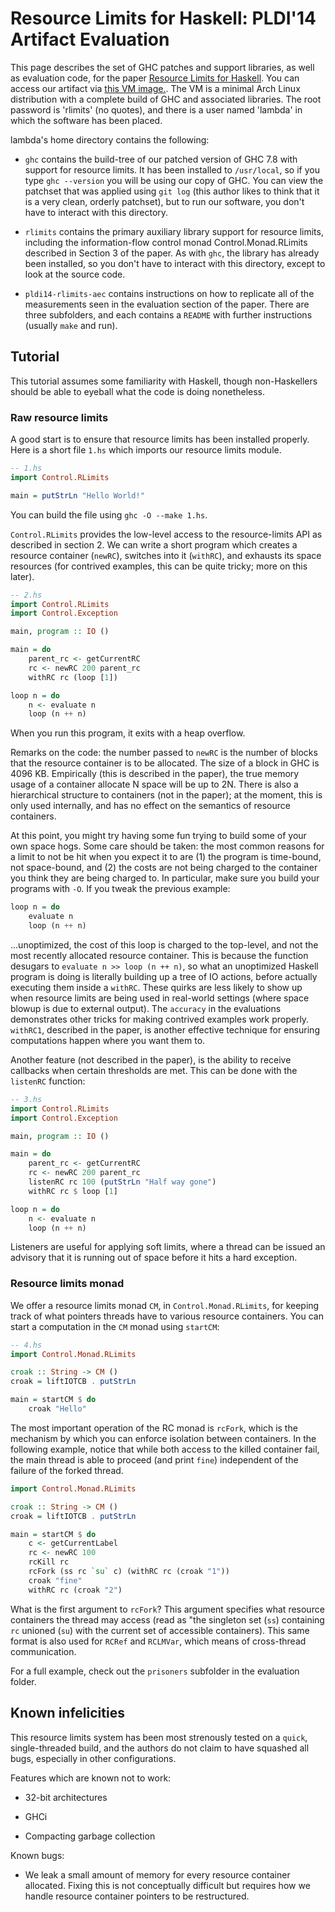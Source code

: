 # Resource Limits for Haskell: PLDI'14 Artifact Evaluation

This page describes the set of GHC patches and support libraries, as
well as evaluation code, for the paper
[Resource Limits for Haskell](http://example.com).  You can access our artifact via
[this VM image.](http://example.com).  The VM is a minimal Arch Linux
distribution with a complete build of GHC and associated libraries.  The
root password is 'rlimits' (no quotes), and there is a user named
'lambda' in which the software has been placed.

lambda's home directory contains the following:

* `ghc` contains the build-tree of our patched version of GHC 7.8 with
  support for resource limits.  It has been installed to `/usr/local`,
  so if you type `ghc --version` you will be using our copy of GHC.
  You can view the patchset that was applied using `git log` (this
  author likes to think that it is a very clean, orderly patchset), but
  to run our software, you don't have to interact with this directory.

* `rlimits` contains the primary auxiliary library support for resource
  limits, including the information-flow control monad
  Control.Monad.RLimits described in Section 3 of the paper.  As with
  `ghc`, the library has already been installed, so you don't have to
  interact with this directory, except to look at the source code.

* `pldi14-rlimits-aec` contains instructions on how to replicate all
  of the measurements seen in the evaluation section of the paper.
  There are three subfolders, and each contains a `README` with further
  instructions (usually `make` and run).

## Tutorial

This tutorial assumes some familiarity with Haskell, though
non-Haskellers should be able to eyeball what the code is doing
nonetheless.

### Raw resource limits

A good start is to ensure that resource limits has been
installed properly. Here is a short file `1.hs` which imports our
resource limits module.

```haskell
-- 1.hs
import Control.RLimits

main = putStrLn "Hello World!"
```

You can build the file using `ghc -O --make 1.hs`.

`Control.RLimits` provides the low-level access to the resource-limits
API as described in section 2.  We can write a short program which
creates a resource container (`newRC`), switches into it (`withRC`), and
exhausts its space resources (for contrived examples, this can be quite
tricky; more on this later).

```haskell
-- 2.hs
import Control.RLimits
import Control.Exception

main, program :: IO ()

main = do
    parent_rc <- getCurrentRC
    rc <- newRC 200 parent_rc
    withRC rc (loop [1])

loop n = do
    n <- evaluate n
    loop (n ++ n)
```

When you run this program, it exits with a heap overflow.

Remarks on the code: the number passed to `newRC` is the number of
blocks that the resource container is to be allocated.  The size of a
block in GHC is 4096 KB.  Empirically (this is described in the paper),
the true memory usage of a container allocate N space will be up to 2N.
There is also a hierarchical structure to containers (not in the paper);
at the moment, this is only used internally, and has no effect on the
semantics of resource containers.

At this point, you might try having some fun trying to build some of
your own space hogs.  Some care should be taken: the most common reasons
for a limit to not be hit when you expect it to are (1) the program is
time-bound, not space-bound, and (2) the costs are not being charged to
the container you think they are being charged to.  In particular, make
sure you build your programs with `-O`.  If you tweak the previous
example:

```haskell
loop n = do
    evaluate n
    loop (n ++ n)
```

...unoptimized, the cost of this loop is charged to the top-level, and
not the most recently allocated resource container.  This is because the
function desugars to `evaluate n >> loop (n ++ n)`, so what an
unoptimized Haskell program is doing is literally building up a tree of
IO actions, before actually executing them inside a `withRC`.  These
quirks are less likely to show up when resource limits are being used in
real-world settings (where space blowup is due to external output).  The
`accuracy` in the evaluations demonstrates other tricks for making
contrived examples work properly.  `withRC1`, described in the paper,
is another effective technique for ensuring computations happen where
you want them to.

Another feature (not described in the paper), is the ability to receive
callbacks when certain thresholds are met.  This can be done with the
`listenRC` function:

```haskell
-- 3.hs
import Control.RLimits
import Control.Exception

main, program :: IO ()

main = do
    parent_rc <- getCurrentRC
    rc <- newRC 200 parent_rc
    listenRC rc 100 (putStrLn "Half way gone")
    withRC rc $ loop [1]

loop n = do
    n <- evaluate n
    loop (n ++ n)
```

Listeners are useful for applying soft limits, where a thread can be
issued an advisory that it is running out of space before it hits a hard
exception.

### Resource limits monad

We offer a resource limits monad `CM`, in `Control.Monad.RLimits`, for
keeping track of what pointers threads have to various resource
containers.  You can start a computation in the `CM` monad using
`startCM`:

```haskell
-- 4.hs
import Control.Monad.RLimits

croak :: String -> CM ()
croak = liftIOTCB . putStrLn

main = startCM $ do
    croak "Hello"
```

The most important operation of the RC monad is `rcFork`, which is the
mechanism by which you can enforce isolation between containers.  In
the following example, notice that while both access to the killed
container fail, the main thread is able to proceed (and print `fine`)
independent of the failure of the forked thread.

```haskell
import Control.Monad.RLimits

croak :: String -> CM ()
croak = liftIOTCB . putStrLn

main = startCM $ do
    c <- getCurrentLabel
    rc <- newRC 100
    rcKill rc
    rcFork (ss rc `su` c) (withRC rc (croak "1"))
    croak "fine"
    withRC rc (croak "2")
```

What is the first argument to `rcFork`?  This argument specifies
what resource containers the thread may access (read as "the
singleton set (`ss`) containing `rc` unioned (`su`) with the
current set of accessible containers).  This same format is also
used for `RCRef` and `RCLMVar`, which means of cross-thread
communication.

For a full example, check out the `prisoners` subfolder in the
evaluation folder.

## Known infelicities

This resource limits system has been most strenously tested on a
`quick`, single-threaded build, and the authors do not claim to have
squashed all bugs, especially in other configurations.

Features which are known not to work:

* 32-bit architectures

* GHCi

* Compacting garbage collection

Known bugs:

* We leak a small amount of memory for every resource container
  allocated.  Fixing this is not conceptually difficult but requires
  how we handle resource container pointers to be restructured.
